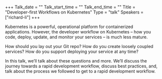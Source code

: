 +++
Talk_date = ""
Talk_start_time = ""
Talk_end_time = ""
Title = "Developer-first Workflows on Kubernetes"
Type = "talk"
Speakers = ["richard-li"]
+++


Kubernetes is a powerful, operational platform for containerized applications. However, the developer workflow on Kubernetes – how you code, deploy, update, and monitor your services – is much less mature.

How should you lay out your Git repo? How do you create loosely coupled services? How do you support deploying your service at any time?

In this talk, we’ll talk about these questions and more. We’ll discuss the journey towards a rapid development workflow, discuss best practices, and, talk about the process we followed to get to a rapid development workflow.

